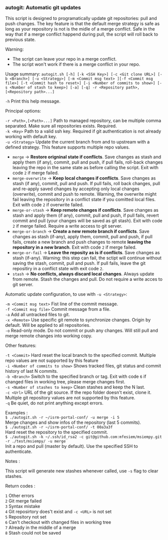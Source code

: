 ### autogit: Automatic git updates

This script is designed to programatically update git repositories: pull and push changes. The key feature is that the default merge  strategy is safe as long as your repository is not is the midle of a merge conflict. Safe in the way that if a merge conflict happend during pull, the script will roll back to previous state.
        
Warning: 
- The script can leave your repo in a merge conflict.
- The script won't work if there is a merge conflict in your repo.

Usage summary: `autogit.sh [-h] [-k <SSH Key>] [-c <Git clone URL>] [-b <Branch>] [-u <Strategy>] [-m <Commit msg text> ][-f <Commit msg file>] [-t <Commit hash to reset>] [-i <Number of commits to show>] [-s <Number of stash to keep>] [-a] [-q] -r <Repository path>,[<Repository path>...]`

`-h`      Print this help message.  

Principal options:

`-r <Path>,[<Path>...]`  Path to managed repository, can be multiple comma separated. Make sure all repositories exists. Required.  
`-k <Key>`    Path to a valid ssh key. Required if git authentication is not already working with default key.  
`-u <Strategy>`   Update the current branch from and to upstream with a defined strategy. This feature supports multiple repo values.
  - `merge` -> **Restore origninal state if conflicts**. Save changes as stash and apply them (if any), commit, pull and push, if pull fails, roll-back changes leaving the repo in the same state as before calling the script. Exit with code `2` if merge failed.
  - `merge-overwrite` -> **Keep local changes if conflicts**. Save changes as stash (if any), commit, pull and push. If pull fails, roll back changes, pull and re-apply saved changes by accepting only local changes (overwrite), commit and push to remote. Warning, the overwrite might fail leaving the repository in a conflict state if you comitted local files. Exit with code `2` if overwrite failed.
  - `merge-or-stash` -> **Keep remote changes if conflicts**. Save changes as stash and apply them (if any), commit, pull and push, if pull fails, revert commit and pull (your changes will be saved as git stash). Exit with code `2` if merge failed. Require a write access to git server.    
  - `merge-or-branch` -> **Create a new remote branch if conflicts**. Save changes as stash (if-any), apply them, commit, pull and push, if pull fails, create a new branch and push changes to remote **leaving the repository in a new branch**. Exit with code `2` if merge failed.  
  - `merge-or-fail` -> **Leave the reposity as is if conflicts**. Save changes as stash (if-any). Warning: this step can fail, the sctipt will continue without saving the stash, commit, pull and push. If pull fails, leave the git repositiry in a conflict state with exit code `2`.
  - `stash` -> **No conflicts, always discard local changes**. Always update from remote. Stash the changes and pull. Do not require a write acces to git server.  

Automatic update configuration, to use with `-u <Strategy>`:

`-m <Commit msg text>`    Fist line of the commit message.  
`-f <Commit msg file>`    Commit message from a file.  
`-a`  Add all untracked files to git.  
`-x <Remote>`   Use specific git remote to synchronize changes. Origin by default. Will be applied to all repositories.  
`-o`    Read-only mode. Do not commit or push any changes. Will still pull and merge remote changes into working copy. 

Other features: 

`-t <Commit>` Hard reset the local branch to the specified commit. Multiple repo values are not supported by this feature  
`-i <Number of commits to show>`  Shows tracked files, git status and commit history of last N commits.  
`-b <Branch>` Switch to the specified branch or tag. Exit with code `6` if changed files in working tree, please merge changes first.  
`-s <Number of stashes to keep>`  Clean stashes and keep the N last.  
`-c <Url>`    URL of the git source. If the repo folder doesn't exist, clone it. Multiple git repository values are not supported by this feature.  
`-q`      Be quiet, do not print anything except errors.  

Examples :  
`$ ./autogit.sh -r ~/isrm-portal-conf/ -u merge -i 5`  
Merge changes and show infos of the repository (last 5 commits).  
`$ ./autogit.sh -r ~/isrm-portal-conf/ -t 00a3a3f`  
Hard reset the repository to the specified commit.  
`$ ./autogit.sh -k ~/.ssh/id_rsa2 -c git@github.com:mfesiem/msiempy.git -r ./test/msiempy/ -u merge`  
Init a repo and pull (master by default). Use the specified SSH to authenticate.  

Notes :

This script will generate new stashes whenever called, use `-s` flag to clear stashes.

Return codes : 

`1` Other errors  
`2` Git merge failed  
`3` Syntax mistake  
`4` Git reposirtory does't exist and `-c <URL>` is not set  
`5` Repository not set  
`6` Can't checkout with changed files in working tree  
`7` Already in the middle of a merge  
`8` Stash could not be saved  
 
